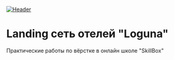 [![Header](https://github.com/EvseevRoman/Landing_hotel_chain_Loguna/blob/main/img/logo.svg)](https://evseevroman.github.io/Landing_hotel_chain_Loguna/)
# Landing сеть отелей "Loguna"
Практические работы по вёрстке в онлайн школе "SkillBox"
